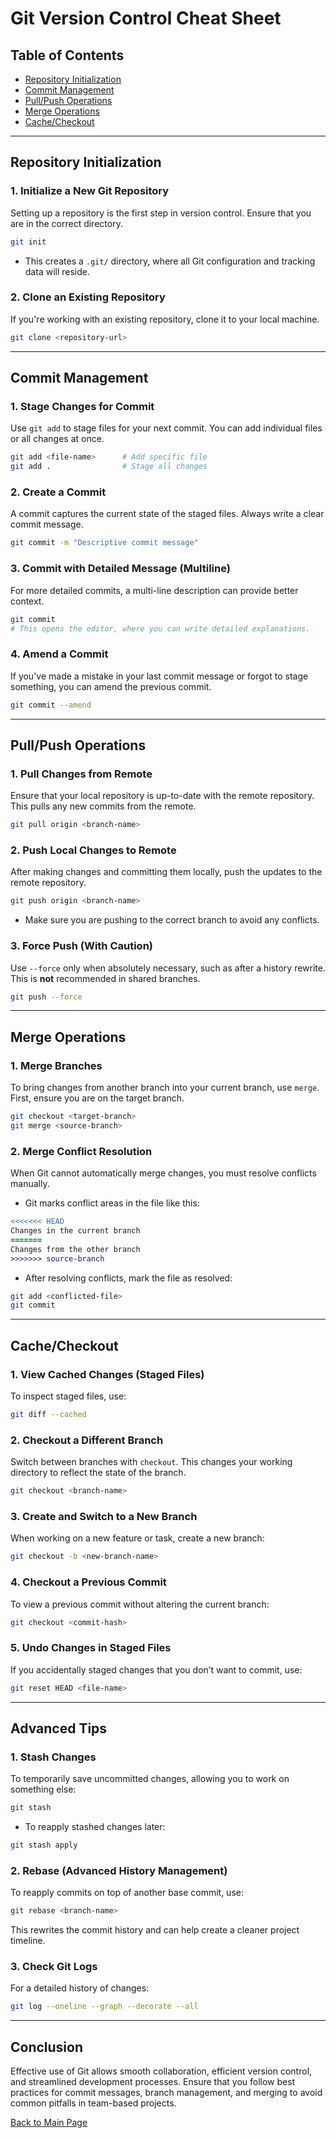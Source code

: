 
# Git Version Control Cheat Sheet 

## Table of Contents
- [Repository Initialization](#repository-initialization)
- [Commit Management](#commit-management)
- [Pull/Push Operations](#pullpush-operations)
- [Merge Operations](#merge-operations)
- [Cache/Checkout](#cachecheckout)

---

## Repository Initialization

### 1. **Initialize a New Git Repository**
Setting up a repository is the first step in version control. Ensure that you are in the correct directory.
```bash
git init
```
- This creates a `.git/` directory, where all Git configuration and tracking data will reside.
  
### 2. **Clone an Existing Repository**
If you're working with an existing repository, clone it to your local machine.
```bash
git clone <repository-url>
```

---

## Commit Management

### 1. **Stage Changes for Commit**
Use `git add` to stage files for your next commit. You can add individual files or all changes at once.
```bash
git add <file-name>      # Add specific file
git add .                # Stage all changes
```

### 2. **Create a Commit**
A commit captures the current state of the staged files. Always write a clear commit message.
```bash
git commit -m "Descriptive commit message"
```

### 3. **Commit with Detailed Message (Multiline)**
For more detailed commits, a multi-line description can provide better context.
```bash
git commit
# This opens the editor, where you can write detailed explanations.
```

### 4. **Amend a Commit**
If you've made a mistake in your last commit message or forgot to stage something, you can amend the previous commit.
```bash
git commit --amend
```

---

## Pull/Push Operations

### 1. **Pull Changes from Remote**
Ensure that your local repository is up-to-date with the remote repository. This pulls any new commits from the remote.
```bash
git pull origin <branch-name>
```

### 2. **Push Local Changes to Remote**
After making changes and committing them locally, push the updates to the remote repository.
```bash
git push origin <branch-name>
```
- Make sure you are pushing to the correct branch to avoid any conflicts.

### 3. **Force Push (With Caution)**
Use `--force` only when absolutely necessary, such as after a history rewrite. This is **not** recommended in shared branches.
```bash
git push --force
```

---

## Merge Operations

### 1. **Merge Branches**
To bring changes from another branch into your current branch, use `merge`. First, ensure you are on the target branch.
```bash
git checkout <target-branch>
git merge <source-branch>
```

### 2. **Merge Conflict Resolution**
When Git cannot automatically merge changes, you must resolve conflicts manually.
- Git marks conflict areas in the file like this:
```diff
<<<<<<< HEAD
Changes in the current branch
=======
Changes from the other branch
>>>>>>> source-branch
```
- After resolving conflicts, mark the file as resolved:
```bash
git add <conflicted-file>
git commit
```

---

## Cache/Checkout

### 1. **View Cached Changes (Staged Files)**
To inspect staged files, use:
```bash
git diff --cached
```

### 2. **Checkout a Different Branch**
Switch between branches with `checkout`. This changes your working directory to reflect the state of the branch.
```bash
git checkout <branch-name>
```

### 3. **Create and Switch to a New Branch**
When working on a new feature or task, create a new branch:
```bash
git checkout -b <new-branch-name>
```

### 4. **Checkout a Previous Commit**
To view a previous commit without altering the current branch:
```bash
git checkout <commit-hash>
```

### 5. **Undo Changes in Staged Files**
If you accidentally staged changes that you don’t want to commit, use:
```bash
git reset HEAD <file-name>
```

---

## Advanced Tips

### 1. **Stash Changes**
To temporarily save uncommitted changes, allowing you to work on something else:
```bash
git stash
```
- To reapply stashed changes later:
```bash
git stash apply
```

### 2. **Rebase (Advanced History Management)**
To reapply commits on top of another base commit, use:
```bash
git rebase <branch-name>
```
This rewrites the commit history and can help create a cleaner project timeline.

### 3. **Check Git Logs**
For a detailed history of changes:
```bash
git log --oneline --graph --decorate --all
```

---

## Conclusion
Effective use of Git allows smooth collaboration, efficient version control, and streamlined development processes. Ensure that you follow best practices for commit messages, branch management, and merging to avoid common pitfalls in team-based projects.


[Back to Main Page](../README.md)
